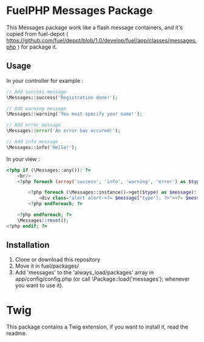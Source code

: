 # FuelPHP Messages Package

This Messages package work like a flash message containers, and it's copied from fuel-depot ( https://github.com/fuel/depot/blob/1.0/develop/fuel/app/classes/messages.php ) for package it.

## Usage

In your controller for example :

```php
// Add success message
\Messages::success('Registration done!');

// Add warning message
\Messages::warning('You must specify your name!');

// Add error message
\Messages::error('An error has occured!');

// Add info message
\Messages::info('Hello!');
```

In your view :

```php
<?php if (\Messages::any()): ?>
    <br/>
    <?php foreach (array('success', 'info', 'warning', 'error') as $type): ?>

        <?php foreach (\Messages::instance()->get($type) as $message): ?>
            <div class="alert alert-<?= $message['type']; ?>"><?= $message['body']; ?></div>\n
        <?php endforeach; ?>

    <?php endforeach; ?>
    \Messages::reset();
<?php endif; ?>
```

## Installation

1. Clone or download this repository
2. Move it in fuel/packages/
3. Add 'messages' to the 'always_load/packages' array in app/config/config.php (or call \Package::load('messages'); whenever you want to use it).

# Twig

This package contains a Twig extension, if you want to install it, read the readme.
